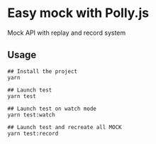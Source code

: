 # Easy mock with Polly.js

Mock API with replay and record system

## Usage

```shell
## Install the project
yarn

## Launch test
yarn test

## Launch test on watch mode
yarn test:watch

## Launch test and recreate all MOCK
yarn test:record
```
